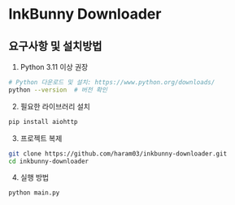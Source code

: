 # InkBunny Downloader

## 요구사항 및 설치방법

1. Python 3.11 이상 권장
```bash
# Python 다운로드 및 설치: https://www.python.org/downloads/
python --version  # 버전 확인
```

2. 필요한 라이브러리 설치
```bash
pip install aiohttp
```

3. 프로젝트 복제
```bash
git clone https://github.com/haram03/inkbunny-downloader.git
cd inkbunny-downloader
```

4. 실행 방법
```bash
python main.py
```
